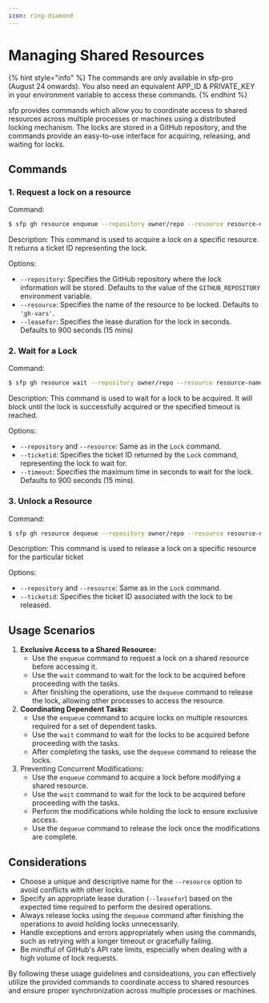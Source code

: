 ```yaml
---
icon: ring-diamond
---
```


# Managing Shared Resources

{% hint style="info" %}
The commands are only available in sfp-pro (August 24 onwards). You also need an equivalent APP\_ID & PRIVATE\_KEY in your environment variable to access these commands.
{% endhint %}

sfp provides commands which  allow you to coordinate access to shared resources across multiple processes or machines using a distributed locking mechanism. The locks are stored in a GitHub repository, and the commands provide an easy-to-use interface for acquiring, releasing, and waiting for locks.

## Commands

### 1.  Request a lock on a resource

Command:

```bash
$ sfp gh resource enqueue --repository owner/repo --resource resource-name --leasefor 1800
```

Description: This command is used to acquire a lock on a specific resource. It returns a ticket ID representing the lock.

Options:

* `--repository`: Specifies the GitHub repository where the lock information will be stored. Defaults to the value of the `GITHUB_REPOSITORY` environment variable.
* `--resource`: Specifies the name of the resource to be locked. Defaults to `'gh-vars'`.
* `--leasefor`: Specifies the lease duration for the lock in seconds. Defaults to 900 seconds (15 mins)

### 2. Wait for a Lock

Command:

```bash
$ sfp gh resource wait --repository owner/repo --resource resource-name --ticketid ticket-id --timeout 1800
```

Description: This command is used to wait for a lock to be acquired. It will block until the lock is successfully acquired or the specified timeout is reached.

Options:

* `--repository` and `--resource`: Same as in the `Lock` command.
* `--ticketid`: Specifies the ticket ID returned by the `Lock` command, representing the lock to wait for.
* `--timeout`: Specifies the maximum time in seconds to wait for the lock. Defaults to 900 seconds (15 mins).

### 3. Unlock a Resource

Command:

```bash
$ sfp gh resource dequeue --repository owner/repo --resource resource-name --ticketid ticket-id
```

Description: This command is used to release a lock on a specific resource for the particular ticket

Options:

* `--repository` and `--resource`: Same as in the `Lock` command.
* `--ticketid`: Specifies the ticket ID associated with the lock to be released.

## Usage Scenarios

1. **Exclusive Access to a Shared Resource:**
   * Use the `enqueue` command to request a lock on a shared resource before accessing it.
   * Use the `wait` command to wait for the lock to be acquired before proceeding with the tasks.
   * After finishing the operations, use the `dequeue` command to release the lock, allowing other processes to access the resource.
2. **Coordinating Dependent Tasks:**
   * Use the `enqueue` command to acquire locks on multiple resources required for a set of dependent tasks.
   * Use the `wait` command to wait for the locks to be acquired before proceeding with the tasks.
   * After completing the tasks, use the `dequeue` command to release the locks.
3. Preventing Concurrent Modifications:
   * Use the `enqueue` command to acquire a lock before modifying a shared resource.
   * Use the `wait` command to wait for the lock to be acquired before proceeding with the tasks.
   * Perform the modifications while holding the lock to ensure exclusive access.
   * Use the `dequeue` command to release the lock once the modifications are complete.

## Considerations

* Choose a unique and descriptive name for the `--resource` option to avoid conflicts with other locks.
* Specify an appropriate lease duration (`--leasefor`) based on the expected time required to perform the desired operations.
* Always release locks using the `dequeue` command after finishing the operations to avoid holding locks unnecessarily.
* Handle exceptions and errors appropriately when using the commands, such as retrying with a longer timeout or gracefully failing.
* Be mindful of GitHub's API rate limits, especially when dealing with a high volume of lock requests.

By following these usage guidelines and consideations, you can effectively utilize the provided commands to coordinate access to shared resources and ensure proper synchronization across multiple processes or machines.
